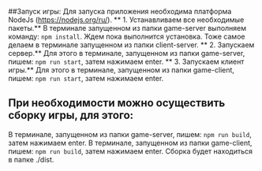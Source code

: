 ##Запуск игры:
Для запуска приложения необходима платформа NodeJs (https://nodejs.org/ru/).
** 1. Устанавливаем все необходимые пакеты.** 
   В терминале запущенном из папки game-server выполняем команду: `npm install`. Ждем пока выполнится установка.
   Тоже самое делаем в терминале запущенном из папки client-server.
** 2. Запускаем сервер.** 
Для этого в терминале, запущенном из папки game-server, пишем: `npm run start`, затем нажимаем enter.
** 3. Запускаем клиент игры.** 
Для этого в терминале, запущенном из папки game-client, пишем: `npm run start`, затем нажимаем enter.
## При необходимости можно осуществить сборку игры, для этого:
В терминале, запущенном из папки game-server, пишем: `npm run build`, затем нажимаем enter.
В терминале, запущенном из папки game-client, пишем: `npm run build`, затем нажимаем enter.
Сборка будет находиться в папке ./dist.